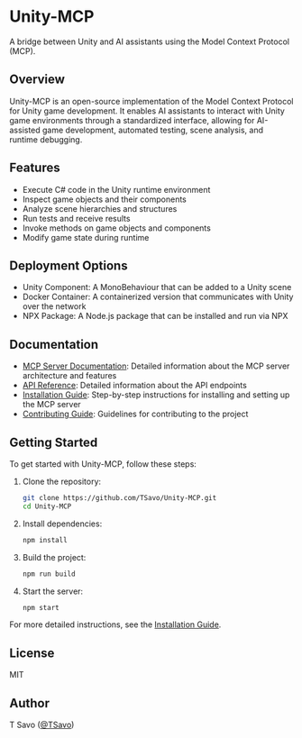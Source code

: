 # Unity-MCP

A bridge between Unity and AI assistants using the Model Context Protocol (MCP).

## Overview

Unity-MCP is an open-source implementation of the Model Context Protocol for Unity game development. It enables AI assistants to interact with Unity game environments through a standardized interface, allowing for AI-assisted game development, automated testing, scene analysis, and runtime debugging.

## Features

- Execute C# code in the Unity runtime environment
- Inspect game objects and their components
- Analyze scene hierarchies and structures
- Run tests and receive results
- Invoke methods on game objects and components
- Modify game state during runtime

## Deployment Options

- Unity Component: A MonoBehaviour that can be added to a Unity scene
- Docker Container: A containerized version that communicates with Unity over the network
- NPX Package: A Node.js package that can be installed and run via NPX

## Documentation

- [MCP Server Documentation](docs/mcp-server.md): Detailed information about the MCP server architecture and features
- [API Reference](docs/api-reference.md): Detailed information about the API endpoints
- [Installation Guide](docs/installation.md): Step-by-step instructions for installing and setting up the MCP server
- [Contributing Guide](docs/contributing-guide.md): Guidelines for contributing to the project

## Getting Started

To get started with Unity-MCP, follow these steps:

1. Clone the repository:
   ```bash
   git clone https://github.com/TSavo/Unity-MCP.git
   cd Unity-MCP
   ```

2. Install dependencies:
   ```bash
   npm install
   ```

3. Build the project:
   ```bash
   npm run build
   ```

4. Start the server:
   ```bash
   npm start
   ```

For more detailed instructions, see the [Installation Guide](docs/installation.md).

## License

MIT

## Author

T Savo ([@TSavo](https://github.com/TSavo))
